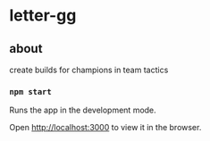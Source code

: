 # letter-gg

## about

create builds for champions in team tactics

### `npm start`

Runs the app in the development mode.

Open [http://localhost:3000](http://localhost:3000) to view it in the browser.


